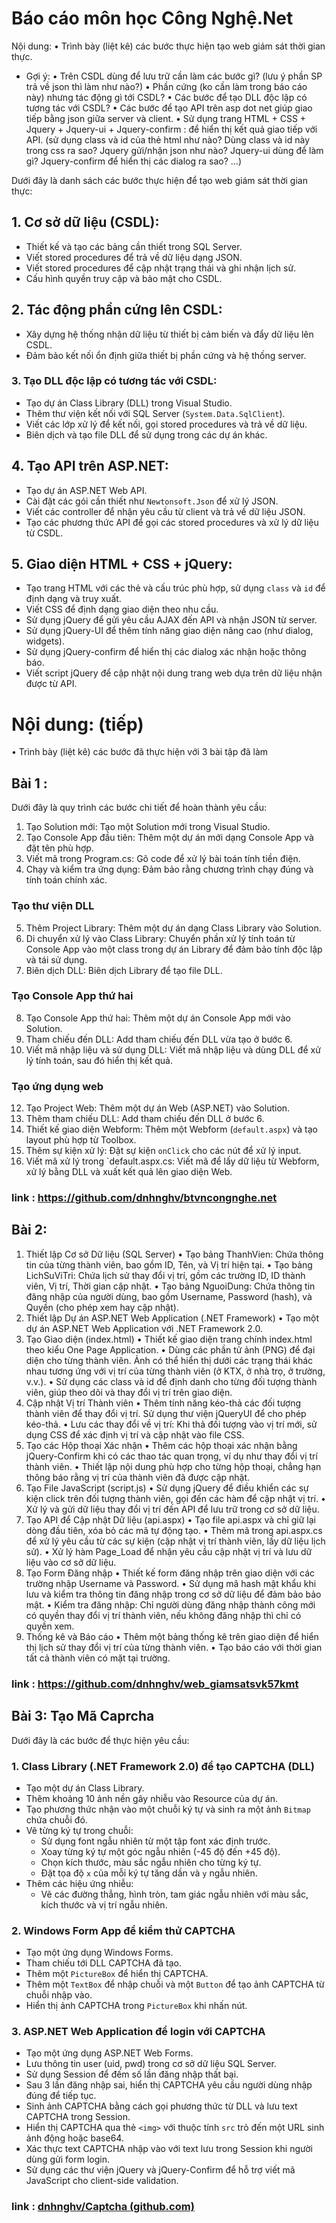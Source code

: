 # Báo cáo môn học Công Nghệ.Net
Nội dung:
•	Trình bày (liệt kê) các bước thực hiện tạo web giám sát thời gian thực.
- Gợi ý:
•	Trên CSDL dùng để lưu trữ cần làm các bước gì? (lưu ý phần SP trả về json thì làm như nào?)
•	Phần cứng (ko cần làm trong báo cáo này) nhưng tác động gì tới CSDL?
•	Các bước để tạo DLL độc lập có tương tác với CSDL?
•	Các bước để tạo API trên asp dot net giúp giao tiếp bằng json giữa server và client.
•	Sử dụng trang HTML + CSS + Jquery + Jquery-ui + Jquery-confirm : để hiển thị kết quả giao tiếp với API. (sử dụng class và id của thẻ html như nào? Dùng class và id này trong css ra sao? Jquery gửi/nhận json như nào? Jquery-ui dùng để làm gì? Jquery-confirm để hiển thị các dialog ra sao? …)


Dưới đây là danh sách các bước thực hiện để tạo web giám sát thời gian thực:

## 1. Cơ sở dữ liệu (CSDL):
- Thiết kế và tạo các bảng cần thiết trong SQL Server.
- Viết stored procedures để trả về dữ liệu dạng JSON.
- Viết stored procedures để cập nhật trạng thái và ghi nhận lịch sử.
- Cấu hình quyền truy cập và bảo mật cho CSDL.

## 2. Tác động phần cứng lên CSDL:
- Xây dựng hệ thống nhận dữ liệu từ thiết bị cảm biến và đẩy dữ liệu lên CSDL.
- Đảm bảo kết nối ổn định giữa thiết bị phần cứng và hệ thống server.

### 3. Tạo DLL độc lập có tương tác với CSDL:
- Tạo dự án Class Library (DLL) trong Visual Studio.
- Thêm thư viện kết nối với SQL Server (`System.Data.SqlClient`).
- Viết các lớp xử lý để kết nối, gọi stored procedures và trả về dữ liệu.
- Biên dịch và tạo file DLL để sử dụng trong các dự án khác.

## 4. Tạo API trên ASP.NET:
- Tạo dự án ASP.NET Web API.
- Cài đặt các gói cần thiết như `Newtonsoft.Json` để xử lý JSON.
- Viết các controller để nhận yêu cầu từ client và trả về dữ liệu JSON.
- Tạo các phương thức API để gọi các stored procedures và xử lý dữ liệu từ CSDL.

## 5. Giao diện HTML + CSS + jQuery:
- Tạo trang HTML với các thẻ và cấu trúc phù hợp, sử dụng `class` và `id` để định dạng và truy xuất.
- Viết CSS để định dạng giao diện theo nhu cầu.
- Sử dụng jQuery để gửi yêu cầu AJAX đến API và nhận JSON từ server.
- Sử dụng jQuery-UI để thêm tính năng giao diện nâng cao (như dialog, widgets).
- Sử dụng jQuery-confirm để hiển thị các dialog xác nhận hoặc thông báo.
- Viết script jQuery để cập nhật nội dung trang web dựa trên dữ liệu nhận được từ API.

# Nội dung: (tiếp)
•	Trình bày (liệt kê) các bước đã thực hiện với 3 bài tập đã làm
## Bài 1 :
Dưới đây là quy trình các bước chi tiết để hoàn thành yêu cầu:

1. Tạo Solution mới: Tạo một Solution mới trong Visual Studio.
2. Tạo Console App đầu tiên: Thêm một dự án mới dạng Console App và đặt tên phù hợp.
3. Viết mã trong Program.cs: Gõ code để xử lý bài toán tính tiền điện.
4. Chạy và kiểm tra ứng dụng: Đảm bảo rằng chương trình chạy đúng và tính toán chính xác.

### Tạo thư viện DLL
5. Thêm Project Library: Thêm một dự án dạng Class Library vào Solution.
6. Di chuyển xử lý vào Class Library: Chuyển phần xử lý tính toán từ Console App vào một class trong dự án Library để đảm bảo tính độc lập và tái sử dụng.
7. Biên dịch DLL: Biên dịch Library để tạo file DLL.
### Tạo Console App thứ hai
8. Tạo Console App thứ hai: Thêm một dự án Console App mới vào Solution.
10. Tham chiếu đến DLL: Add tham chiếu đến DLL vừa tạo ở bước 6.
11. Viết mã nhập liệu và sử dụng DLL: Viết mã nhập liệu và dùng DLL để xử lý tính toán, sau đó hiển thị kết quả.

### Tạo ứng dụng web
12. Tạo Project Web: Thêm một dự án Web (ASP.NET) vào Solution.
13. Thêm tham chiếu DLL: Add tham chiếu đến DLL ở bước 6.
14. Thiết kế giao diện Webform: Thêm một Webform (`default.aspx`) và tạo layout phù hợp từ Toolbox.
15. Thêm sự kiện xử lý: Đặt sự kiện `onClick` cho các nút để xử lý input.
16. Viết mã xử lý trong `default.aspx.cs: Viết mã để lấy dữ liệu từ Webform, xử lý bằng DLL và xuất kết quả lên giao diện Web.
### link : https://github.com/dnhnghv/btvncongnghe.net

## Bài 2:
1. Thiết lập Cơ sở Dữ liệu (SQL Server)
•	Tạo bảng ThanhVien: Chứa thông tin của từng thành viên, bao gồm ID, Tên, và Vị trí hiện tại.
•	Tạo bảng LichSuViTri: Chứa lịch sử thay đổi vị trí, gồm các trường ID, ID thành viên, Vị trí, Thời gian cập nhật.
•	Tạo bảng NguoiDung: Chứa thông tin đăng nhập của người dùng, bao gồm Username, Password (hash), và Quyền (cho phép xem hay cập nhật).
2. Thiết lập Dự án ASP.NET Web Application (.NET Framework)
•	Tạo một dự án ASP.NET Web Application với .NET Framework 2.0.
3. Tạo Giao diện (index.html)
•	Thiết kế giao diện trang chính index.html theo kiểu One Page Application.
•	Dùng các phần tử ảnh (PNG) để đại diện cho từng thành viên. Ảnh có thể hiển thị dưới các trạng thái khác nhau tương ứng với vị trí của từng thành viên (ở KTX, ở nhà trọ, ở trường, v.v.).
•	Sử dụng các class và id để định danh cho từng đối tượng thành viên, giúp theo dõi và thay đổi vị trí trên giao diện.
4. Cập nhật Vị trí Thành viên
•	Thêm tính năng kéo-thả các đối tượng thành viên để thay đổi vị trí. Sử dụng thư viện jQueryUI để cho phép kéo-thả.
•	Lưu các thay đổi về vị trí: Khi thả đối tượng vào vị trí mới, sử dụng CSS để xác định vị trí và cập nhật vào file CSS.
5. Tạo các Hộp thoại Xác nhận
•	Thêm các hộp thoại xác nhận bằng jQuery-Confirm khi có các thao tác quan trọng, ví dụ như thay đổi vị trí thành viên.
•	Thiết lập nội dung phù hợp cho từng hộp thoại, chẳng hạn thông báo rằng vị trí của thành viên đã được cập nhật.
6. Tạo File JavaScript (script.js)
•	Sử dụng jQuery để điều khiển các sự kiện click trên đối tượng thành viên, gọi đến các hàm để cập nhật vị trí.
•	Xử lý và gửi dữ liệu thay đổi vị trí đến API để lưu trữ trong cơ sở dữ liệu.
7. Tạo API để Cập nhật Dữ liệu (api.aspx)
•	Tạo file api.aspx và chỉ giữ lại dòng đầu tiên, xóa bỏ các mã tự động tạo.
•	Thêm mã trong api.aspx.cs để xử lý yêu cầu từ các sự kiện (cập nhật vị trí thành viên, lấy dữ liệu lịch sử).
•	Xử lý hàm Page_Load để nhận yêu cầu cập nhật vị trí và lưu dữ liệu vào cơ sở dữ liệu.
8. Tạo Form Đăng nhập
•	Thiết kế form đăng nhập trên giao diện với các trường nhập Username và Password.
•	Sử dụng mã hash mật khẩu khi lưu và kiểm tra thông tin đăng nhập trong cơ sở dữ liệu để đảm bảo bảo mật.
•	Kiểm tra đăng nhập: Chỉ người dùng đăng nhập thành công mới có quyền thay đổi vị trí thành viên, nếu không đăng nhập thì chỉ có quyền xem.
9. Thống kê và Báo cáo
•	Thêm một bảng thống kê trên giao diện để hiển thị lịch sử thay đổi vị trí của từng thành viên.
•	Tạo báo cáo với thời gian tất cả thành viên có mặt tại trường.
### link : https://github.com/dnhnghv/web_giamsatsvk57kmt

## Bài 3: Tạo Mã Caprcha
Dưới đây là các bước để thực hiện yêu cầu:

### 1. Class Library (.NET Framework 2.0) để tạo CAPTCHA (DLL)
- Tạo một dự án Class Library.
- Thêm khoảng 10 ảnh nền gây nhiễu vào Resource của dự án.
- Tạo phương thức nhận vào một chuỗi ký tự và sinh ra một ảnh `Bitmap` chứa chuỗi đó.
- Vẽ từng ký tự trong chuỗi:
  - Sử dụng font ngẫu nhiên từ một tập font xác định trước.
  - Xoay từng ký tự một góc ngẫu nhiên (-45 độ đến +45 độ).
  - Chọn kích thước, màu sắc ngẫu nhiên cho từng ký tự.
  - Đặt tọa độ `x` của mỗi ký tự tăng dần và `y` ngẫu nhiên.
- Thêm các hiệu ứng nhiễu:
  - Vẽ các đường thẳng, hình tròn, tam giác ngẫu nhiên với màu sắc, kích thước và vị trí ngẫu nhiên.

### 2. Windows Form App để kiểm thử CAPTCHA
- Tạo một ứng dụng Windows Forms.
- Tham chiếu tới DLL CAPTCHA đã tạo.
- Thêm một `PictureBox` để hiển thị CAPTCHA.
- Thêm một `TextBox` để nhập chuỗi và một `Button` để tạo ảnh CAPTCHA từ chuỗi nhập vào.
- Hiển thị ảnh CAPTCHA trong `PictureBox` khi nhấn nút.

### 3. ASP.NET Web Application để login với CAPTCHA
- Tạo một ứng dụng ASP.NET Web Forms.
- Lưu thông tin user (uid, pwd) trong cơ sở dữ liệu SQL Server.
- Sử dụng Session để đếm số lần đăng nhập thất bại.
- Sau 3 lần đăng nhập sai, hiển thị CAPTCHA yêu cầu người dùng nhập đúng để tiếp tục.
- Sinh ảnh CAPTCHA bằng cách gọi phương thức từ DLL và lưu text CAPTCHA trong Session.
- Hiển thị CAPTCHA qua thẻ `<img>` với thuộc tính `src` trỏ đến một URL sinh ảnh động hoặc base64.
- Xác thực text CAPTCHA nhập vào với text lưu trong Session khi người dùng gửi form login.
- Sử dụng các thư viện jQuery và jQuery-Confirm để hỗ trợ viết mã JavaScript cho client-side validation.

### link : [dnhnghv/Captcha (github.com)](https://github.com/dnhnghv/Captcha)
